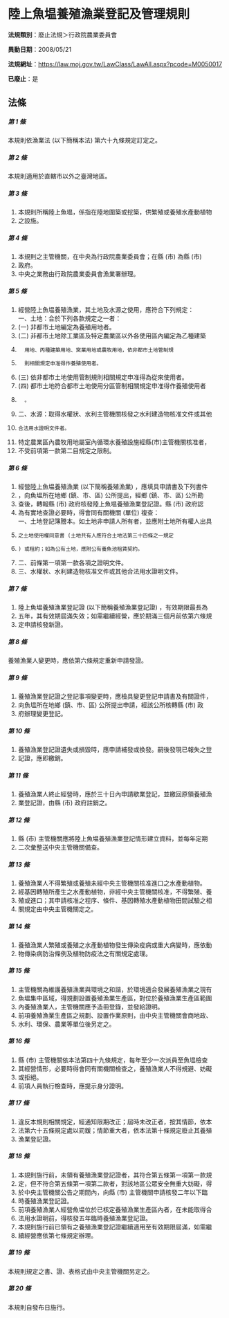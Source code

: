 # 陸上魚塭養殖漁業登記及管理規則

**法規類別**：廢止法規＞行政院農業委員會

**異動日期**：2008/05/21  

**法規網址**：https://law.moj.gov.tw/LawClass/LawAll.aspx?pcode=M0050017

**已廢止**：是



## 法條
##### 第 1 條
本規則依漁業法 (以下簡稱本法) 第六十九條規定訂定之。

##### 第 2 條
本規則適用於直轄市以外之臺灣地區。

##### 第 3 條
1. 本規則所稱陸上魚塭，係指在陸地圍築或挖築，供繁殖或養殖水產動植物
1. 之設施。

##### 第 4 條
1. 本規則之主管機關，在中央為行政院農業委員會；在縣 (市) 為縣 (市)
1. 政府。
1. 中央之業務由行政院農業委員會漁業署辦理。

##### 第 5 條
1. 經營陸上魚塭養殖漁業，其土地及水源之使用，應符合下列規定：  
一、土地：合於下列各款規定之一者：
1.  (一) 非都市土地編定為養殖用地者。
1.  (二) 非都市土地除工業區及特定農業區以外各使用區內編定為乙種建築
1.       用地、丙種建築用地、窯業用地或農牧用地，依非都市土地管制規
1.       則相關規定申准得作養殖使用者。
1.  (三) 依非都市土地使用管制規則相關規定申准得為從來使用者。
1.  (四) 都市土地符合都市土地使用分區管制相關規定申准得作養殖使用者
1.       。
1. 二、水源：取得水權狀、水利主管機關核發之水利建造物核准文件或其他
1.     合法用水證明文件者。
1. 特定農業區內農牧用地屬室內循環水養殖設施經縣(市)主管機關核准者，
1. 不受前項第一款第二目規定之限制。

##### 第 6 條
1. 經營陸上魚塭養殖漁業 (以下簡稱養殖漁業) ，應填具申請書及下列書件
1. ，向魚塭所在地鄉 (鎮、市、區) 公所提出，經鄉 (鎮、市、區) 公所勘
1. 查後，轉報縣 (市) 政府核發陸上魚塭養殖漁業登記證。縣 (市) 政府認
1. 為有實地查證必要時，得會同有關機關 (單位) 複查：  
一、土地登記簿謄本。如土地非申請人所有者，並應附土地所有權人出具
1.     之土地使用權同意書 (土地共有人應符合土地法第三十四條之一規定
1.     ) 或租約；如為公有土地，應附公有養魚池租賃契約。
1. 二、前條第一項第一款各項之證明文件。
1. 三、水權狀、水利建造物核准文件或其他合法用水證明文件。

##### 第 7 條
1. 陸上魚塭養殖漁業登記證 (以下簡稱養殖漁業登記證) ，有效期限最長為
1. 五年，其有效期屆滿失效；如需繼續經營，應於期滿三個月前依第六條規
1. 定申請核發新證。

##### 第 8 條
養殖漁業人變更時，應依第六條規定重新申請發證。

##### 第 9 條
1. 養殖漁業登記證之登記事項變更時，應檢具變更登記申請書及有關證件，
1. 向魚塭所在地鄉 (鎮、市、區) 公所提出申請，經該公所核轉縣 (市) 政
1. 府辦理變更登記。

##### 第 10 條
1. 養殖漁業登記證遺失或損毀時，應申請補發或換發。嗣後發現已報失之登
1. 記證，應即繳銷。

##### 第 11 條
1. 養殖漁業人終止經營時，應於三十日內申請歇業登記，並繳回原領養殖漁
1. 業登記證，由縣 (市) 政府註銷之。

##### 第 12 條
1. 縣 (市) 主管機關應將陸上魚塭養殖漁業登記情形建立資料，並每年定期
1. 二次彙整送中央主管機關備查。

##### 第 13 條
1. 養殖漁業人不得繁殖或養殖未經中央主管機關核准進口之水產動植物。
1. 經基因轉殖所產生之水產動植物，非經中央主管機關核准，不得繁殖、養
1. 殖或進口；其申請核准之程序、條件、基因轉殖水產動植物田間試驗之相
1. 關規定由中央主管機關定之。

##### 第 14 條
1. 養殖漁業人繁殖或養殖之水產動植物發生傳染疫病或重大病變時，應依動
1. 物傳染病防治條例及植物防疫法之有關規定處理。

##### 第 15 條
1. 主管機關為維護養殖漁業與環境之和諧，於環境適合發展養殖漁業之現有
1. 魚塭集中區域，得規劃設置養殖漁業生產區，對位於養殖漁業生產區範圍
1. 內養殖漁業人，主管機關應予造冊登錄，並發給證明。
1. 前項養殖漁業生產區之規劃、設置作業原則，由中央主管機關會商地政、
1. 水利、環保、農業等單位後另定之。

##### 第 16 條
1. 縣 (市) 主管機關依本法第四十九條規定，每年至少一次派員至魚塭檢查
1. 其經營情形，必要時得會同有關機關檢查之，養殖漁業人不得規避、妨礙
1. 或拒絕。
1. 前項人員執行檢查時，應提示身分證明。

##### 第 17 條
1. 違反本規則相關規定，經通知限期改正；屆時未改正者，按其情節，依本
1. 法第六十五條規定處以罰鍰；情節重大者，依本法第十條規定廢止其養殖
1. 漁業登記證。

##### 第 18 條
1. 本規則施行前，未領有養殖漁業登記證者，其符合第五條第一項第一款規
1. 定，但不符合第五條第一項第二款者，對該地區公眾安全無重大妨礙，得
1. 於中央主管機關公告之期間內，向縣 (市) 主管機關申請核發二年以下臨
1. 時養殖漁業登記證。
1. 前項養殖漁業人經營魚塭位於已核定養殖漁業生產區內者，在未能取得合
1. 法用水證明前，得核發五年臨時養殖漁業登記證。
1. 本規則施行前已領有之養殖漁業登記證繼續適用至有效期限屆滿，如需繼
1. 續經營應依第七條規定辦理。

##### 第 19 條
本規則規定之書、證、表格式由中央主管機關另定之。

##### 第 20 條
本規則自發布日施行。


